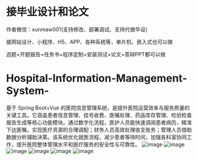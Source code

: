 # 接毕业设计和论文
作者微信：xunmaw001(支持修改、部署调试、支持代做毕设)

接网站设计、小程序、H5、APP、各种系统等，单片机、嵌入式也可以做

选题+开题报告+任务书+程序定制+安装测试+论文+答辩PPT都可以做
# Hospital-Information-Management-System-
基于 Spring Boot+Vue 的医院信息管理系统，是提升医院运营效率与服务质量的关键工具。它涵盖患者信息管理、挂号收费、医嘱处理、药品库存管理、检验检查报告生成等核心功能模块。通过数字化流程，医护人员能快速调阅患者病历，精准下达医嘱，实现医疗资源的合理调配；财务人员高效处理收支账务；管理人员借助数据分析辅助决策。该系统优化就医流程，减少患者等待时间，加强各科室协同工作，提升医院整体管理水平和医疗服务的安全性与可靠性。 
![image](https://github.com/user-attachments/assets/88344d18-42ed-454c-b77c-ae61241db143)
![image](https://github.com/user-attachments/assets/bdffeeb8-c2f2-455a-8562-a5f40bedc0cd)
![image](https://github.com/user-attachments/assets/48aafbbd-abb1-49a2-9f2a-f4a7d305910c)
![image](https://github.com/user-attachments/assets/4771b01f-4c86-4b81-a0ef-c848c721f359)
![image](https://github.com/user-attachments/assets/b7e5fc6b-5085-4ae5-a0b6-2e16bc11186b)
![image](https://github.com/user-attachments/assets/32fd9351-406a-4cb8-96f8-48eceafe8dfd)
